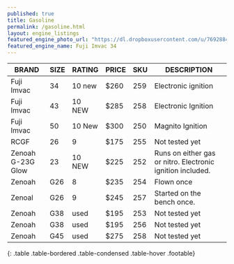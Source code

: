 ```yaml
---
published: true
title: Gasoline
permalink: /gasoline.html
layout: engine_listings
featured_engine_photo_url: "https://dl.dropboxusercontent.com/u/76928840/Website%20Photos/featured/gas.jpg"
featured_engine_name: Fuji Imvac 34
---
```


BRAND              |  SIZE   |  RATING  |  PRICE  |  SKU   |   DESCRIPTION
-------------------|---------|----------|---------|--------|---------------------
Fuji Imvac         | 34      | 10 new   | $260    | 259    | Electronic ignition                                  
Fuji Imvac         | 43      | 10 NEW   | $285    | 258    | Electronic Ignition
Fuji Imvac         | 50      | 10 New   | $300    | 250    | Magnito Ignition                                    
RCGF               | 26      | 9        | $175    | 255    | Not tested yet                                             
Zenoah G-23G Glow  | 23      | 10 NEW   | $225    | 252    | Runs on either gas or nitro.  Electronic ignition included.
Zenoah             | G26     | 8        | $235    | 254    | Flown once
Zenoal             | G26     | 9        | $245    | 257    | Started on the bench once.                                                
Zenoah             | G38     | used     | $195    | 253    | Not tested yet
Zenoah             | G38     | used     | $195    | 256    | Not tested yet
Zenoah             | G45     | used     | $275    | 258    | Not tested yet                                          
{: .table .table-bordered .table-condensed .table-hover .footable}